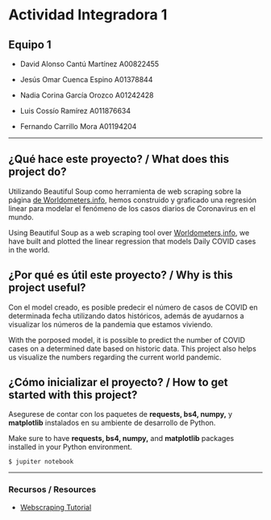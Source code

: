 # Actividad Integradora 1
## Equipo 1
- David Alonso Cantú Martínez   A00822455

- Jesús Omar Cuenca Espino      A01378844

- Nadia Corina García Orozco    A01242428

- Luis Cossío Ramírez           A011876634

- Fernando Carrillo Mora        A01194204

---

## ¿Qué hace este proyecto? / What does this project do?
Utilizando Beautiful Soup como herramienta de web scraping sobre la página [de Worldometers.info](https://www.worldometers.info/coronavirus/), hemos construido y graficado una regresión linear para modelar el fenómeno de los casos diarios de Coronavirus en el mundo.

Using Beautiful Soup as a web scraping tool over [Worldometers,info](https://www.worldometers.info/coronavirus/), we have built and plotted the linear regression that models Daily COVID cases in the world. 


## ¿Por qué es útil este proyecto? / Why is this project useful?
Con el model creado, es posible predecir el número de casos de COVID en determinada fecha utilizando datos históricos, además de ayudarnos a visualizar los números de la pandemia que estamos viviendo.

With the porposed model, it is possible to predict the number of COVID cases on a determined date based on historic data.
This project also helps us visualize the numbers regarding the current world pandemic.

## ¿Cómo inicializar el proyecto? / How to get started with this project?
Asegurese de contar con los paquetes de **requests, bs4, numpy,** y **matplotlib** instalados en su ambiente de desarrollo de Python.

Make sure to have **requests, bs4, numpy,** and **matplotlib** packages installed in your Python environment.

`$ jupiter notebook`

---

### Recursos / Resources
- [Webscraping Tutorial](https://realpython.com/beautiful-soup-web-scraper-python/)


